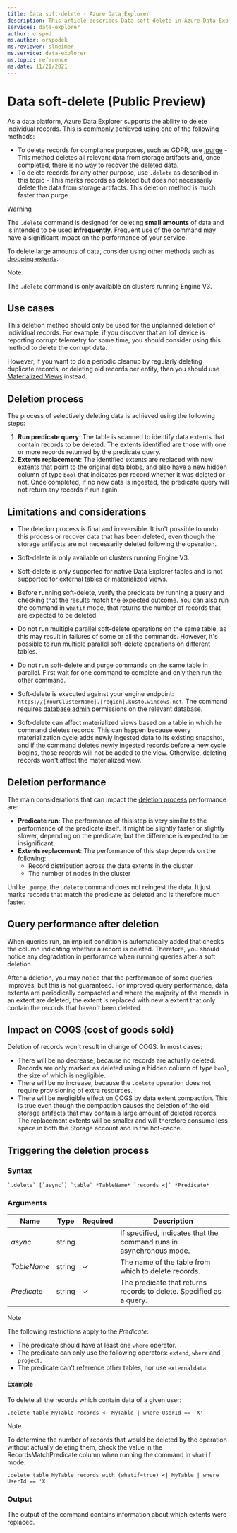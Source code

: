 ```yaml
---
title: Data soft-delete - Azure Data Explorer
description: This article describes Data soft-delete in Azure Data Explorer.
services: data-explorer
author: orspod
ms.author: orspodek
ms.reviewer: slneimer
ms.service: data-explorer
ms.topic: reference
ms.date: 11/21/2021
---
```

# Data soft-delete (Public Preview)

As a data platform, Azure Data Explorer supports the ability to delete individual records. This is commonly achieved using one of the following methods:

* To delete records for compliance purposes, such as GDPR, use [.purge](./data-purge.md) - This method deletes all relevant data from storage artifacts and, once completed, there is no way to recover the deleted data.
* To delete records for any other purpose, use `.delete` as described in this topic - This marks records as deleted but does not necessarily delete the data from storage artifacts. This deletion method is much faster than purge.

> [!WARNING]
> The `.delete` command is designed for deleting **small amounts** of data and is intended to be used **infrequently**. Frequent use of the command may have a significant impact on the performance of your service.
>
> To delete large amounts of data, consider using other methods such as [dropping extents](../management/drop-extents.md).

> [!NOTE]
> The `.delete` command is only available on clusters running Engine V3.

## Use cases

This deletion method should only be used for the unplanned deletion of individual records. For example, if you discover that an IoT device is reporting corrupt telemetry for some time, you should consider using this method to delete the corrupt data.

However, if you want to do a periodic cleanup by regularly deleting duplicate records, or deleting old records per entity, then you should use [Materialized Views](../management/materialized-views/materialized-view-overview.md) instead.

## Deletion process

The process of selectively deleting data is achieved using the following steps:

1. **Run predicate query**: The table is scanned to identify data extents that contain records to be deleted. The extents identified are those with one or more records returned by the predicate query.
1. **Extents replacement**: The identified extents are replaced with new extents that point to the original data blobs, and also have a new hidden column of type `bool` that indicates per record whether it was deleted or not. Once completed, if no new data is ingested, the predicate query will not return any records if run again.

## Limitations and considerations

* The deletion process is final and irreversible. It isn't possible to undo this process or recover data that has been deleted, even though the storage artifacts are not necessarily deleted following the operation.

* Soft-delete is only available on clusters running Engine V3.

* Soft-delete is only supported for native Data Explorer tables and is not supported for external tables or materialized views.

* Before running soft-delete, verify the predicate by running a query and checking that the results match the expected outcome. You can also run the command in `whatif` mode, that returns the number of records that are expected to be deleted.

* Do not run multiple parallel soft-delete operations on the same table, as this may result in failures of some or all the commands. However, it's possible to run multiple parallel soft-delete operations on different tables.

* Do not run soft-delete and purge commands on the same table in parallel. First wait for one command to complete and only then run the other command.

* Soft-delete is executed against your engine endpoint: `https://[YourClusterName].[region].kusto.windows.net`. The command requires [database admin](../management/access-control/role-based-authorization.md) permissions on the relevant database.

* Soft-delete can affect materialized views based on a table in which he command deletes records. This can happen because every materialization cycle adds newly ingested data to its existing snapshot, and if the command deletes newly ingested records before a new cycle begins, those records will not be added to the view. Otherwise, deleting records won't affect the materialized view.

## Deletion performance

The main considerations that can impact the [deletion process](#deletion-process) performance are:

* **Predicate run**: The performance of this step is very similar to the performance of the predicate itself. It might be slightly faster or slightly slower, depending on the predicate, but the difference is expected to be insignificant.
* **Extents replacement**: The performance of this step depends on the following:
    * Record distribution across the data extents in the cluster
    * The number of nodes in the cluster

Unlike `.purge`, the `.delete` command does not reingest the data. It just marks records that match the predicate as deleted and is therefore much faster.

## Query performance after deletion

When queries run, an implicit condition is automatically added that checks the column indicating whether a record is deleted. Therefore, you should notice any degradation in perforamce when running queries after a soft deletion. 

After a deletion, you may notice that the performance of some queries improves, but this is not guaranteed. For improved query performance, data extenta are periodically compacted and where the majority of the records in an extent are deleted, the extent is replaced with new a extent that only contain the records that haven't been deleted.

## Impact on COGS (cost of goods sold)

Deletion of records won't result in change of COGS. In most cases:

* There will be no decrease, because no records are actually deleted. Records are only marked as deleted using a hidden column of type `bool`, the size of which is negligible.
* There will be no increase, because the `.delete` operation does not require provisioning of extra resources.
* There will be negligible effect on COGS by data extent compaction. This is true even though the compaction causes the deletion of the old storage artifacts that may contain a large amount of deleted records. The replacement extents will be smaller and will therefore consume less space in both the Storage account and in the hot-cache.

## Triggering the deletion process

### Syntax

```kusto
`.delete` [`async`] `table` *TableName* `records <|` *Predicate*
```

### Arguments

|Name|Type|Required|Description|
|--|--|--|--|
|*async*|string||If specified, indicates that the command runs in asynchronous mode.|
|*TableName*|string|&check;|The name of the table from which to delete records.|
|*Predicate*|string|&check;|The predicate that returns records to delete. Specified as a query.|

> [!NOTE]
> The following restrictions apply to the *Predicate*:
>
> * The predicate should have at least one `where` operator.
> * The predicate can only use the following operators: `extend`, `where` and `project`.
> * The predicate can't reference other tables, nor use `externaldata`.

#### Example

To delete all the records which contain data of a given user:

```kusto
.delete table MyTable records <| MyTable | where UserId == 'X'
```

> [!NOTE]
>
> To determine the number of records that would be deleted by the operation without actually deleting them, check the value in the RecordsMatchPredicate column when running the command in `whatif` mode:
>
> ```kusto
> .delete table MyTable records with (whatif=true) <| MyTable | where UserId == 'X'
> ```

### Output

The output of the command contains information about which extents were replaced.
